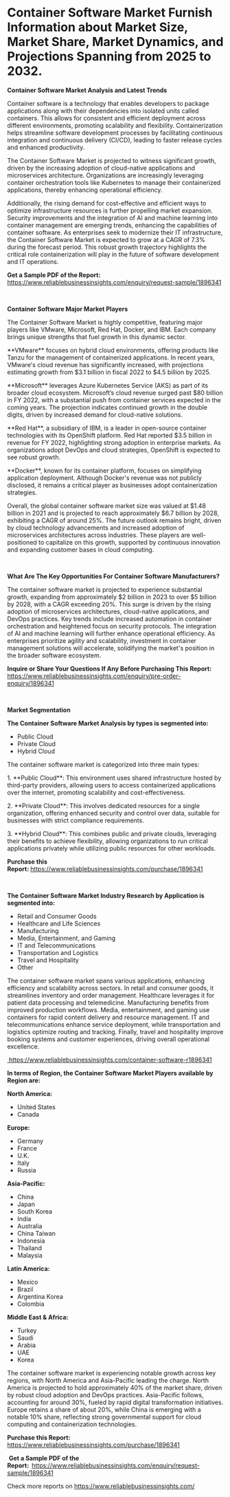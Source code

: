 <p><h1>Container Software Market Furnish Information about Market Size, Market Share, Market Dynamics, and Projections Spanning from 2025 to 2032.</h1></p><p><strong>Container Software Market Analysis and Latest Trends</strong></p>
<p><p>Container software is a technology that enables developers to package applications along with their dependencies into isolated units called containers. This allows for consistent and efficient deployment across different environments, promoting scalability and flexibility. Containerization helps streamline software development processes by facilitating continuous integration and continuous delivery (CI/CD), leading to faster release cycles and enhanced productivity.</p><p>The Container Software Market is projected to witness significant growth, driven by the increasing adoption of cloud-native applications and microservices architecture. Organizations are increasingly leveraging container orchestration tools like Kubernetes to manage their containerized applications, thereby enhancing operational efficiency. </p><p>Additionally, the rising demand for cost-effective and efficient ways to optimize infrastructure resources is further propelling market expansion. Security improvements and the integration of AI and machine learning into container management are emerging trends, enhancing the capabilities of container software. As enterprises seek to modernize their IT infrastructure, the Container Software Market is expected to grow at a CAGR of 7.3% during the forecast period. This robust growth trajectory highlights the critical role containerization will play in the future of software development and IT operations.</p></p>
<p><strong>Get a Sample PDF of the Report:&nbsp;</strong> <a href="https://www.reliablebusinessinsights.com/enquiry/request-sample/1896341?utm_campaign=3347&utm_medium=2&utm_source=Github&utm_content=ia&utm_term=28032025&utm_id=container-software">https://www.reliablebusinessinsights.com/enquiry/request-sample/1896341</a></p>
<p>&nbsp;</p>
<p><strong>Container Software Major Market Players</strong></p>
<p><p>The Container Software Market is highly competitive, featuring major players like VMware, Microsoft, Red Hat, Docker, and IBM. Each company brings unique strengths that fuel growth in this dynamic sector. </p><p>**VMware** focuses on hybrid cloud environments, offering products like Tanzu for the management of containerized applications. In recent years, VMware's cloud revenue has significantly increased, with projections estimating growth from $3.1 billion in fiscal 2022 to $4.5 billion by 2025.</p><p>**Microsoft** leverages Azure Kubernetes Service (AKS) as part of its broader cloud ecosystem. Microsoft’s cloud revenue surged past $80 billion in FY 2022, with a substantial push from container services expected in the coming years. The projection indicates continued growth in the double digits, driven by increased demand for cloud-native solutions.</p><p>**Red Hat**, a subsidiary of IBM, is a leader in open-source container technologies with its OpenShift platform. Red Hat reported $3.5 billion in revenue for FY 2022, highlighting strong adoption in enterprise markets. As organizations adopt DevOps and cloud strategies, OpenShift is expected to see robust growth.</p><p>**Docker**, known for its container platform, focuses on simplifying application deployment. Although Docker's revenue was not publicly disclosed, it remains a critical player as businesses adopt containerization strategies.</p><p>Overall, the global container software market size was valued at $1.48 billion in 2021 and is projected to reach approximately $6.7 billion by 2028, exhibiting a CAGR of around 25%. The future outlook remains bright, driven by cloud technology advancements and increased adoption of microservices architectures across industries. These players are well-positioned to capitalize on this growth, supported by continuous innovation and expanding customer bases in cloud computing.</p></p>
<p>&nbsp;</p>
<p><strong>What Are The Key Opportunities For Container Software Manufacturers?</strong></p>
<p><p>The container software market is projected to experience substantial growth, expanding from approximately $2 billion in 2023 to over $5 billion by 2028, with a CAGR exceeding 20%. This surge is driven by the rising adoption of microservices architectures, cloud-native applications, and DevOps practices. Key trends include increased automation in container orchestration and heightened focus on security protocols. The integration of AI and machine learning will further enhance operational efficiency. As enterprises prioritize agility and scalability, investment in container management solutions will accelerate, solidifying the market's position in the broader software ecosystem.</p></p>
<p><strong>Inquire or Share Your Questions If Any Before Purchasing This Report:</strong> <a href="https://www.reliablebusinessinsights.com/enquiry/pre-order-enquiry/1896341?utm_campaign=3347&utm_medium=2&utm_source=Github&utm_content=ia&utm_term=28032025&utm_id=container-software">https://www.reliablebusinessinsights.com/enquiry/pre-order-enquiry/1896341</a></p>
<p>&nbsp;</p>
<p><strong>Market Segmentation</strong></p>
<p><strong>The Container Software Market Analysis by types is segmented into:</strong></p>
<p><ul><li>Public Cloud</li><li>Private Cloud</li><li>Hybrid Cloud</li></ul></p>
<p><p>The container software market is categorized into three main types: </p><p>1. **Public Cloud**: This environment uses shared infrastructure hosted by third-party providers, allowing users to access containerized applications over the internet, promoting scalability and cost-effectiveness.</p><p>2. **Private Cloud**: This involves dedicated resources for a single organization, offering enhanced security and control over data, suitable for businesses with strict compliance requirements.</p><p>3. **Hybrid Cloud**: This combines public and private clouds, leveraging their benefits to achieve flexibility, allowing organizations to run critical applications privately while utilizing public resources for other workloads.</p></p>
<p><strong>Purchase this Report:&nbsp;</strong><a href="https://www.reliablebusinessinsights.com/purchase/1896341?utm_campaign=3347&utm_medium=2&utm_source=Github&utm_content=ia&utm_term=28032025&utm_id=container-software">https://www.reliablebusinessinsights.com/purchase/1896341</a></p>
<p>&nbsp;</p>
<p><strong>The Container Software Market Industry Research by Application is segmented into:</strong></p>
<p><ul><li>Retail and Consumer Goods</li><li>Healthcare and Life Sciences</li><li>Manufacturing</li><li>Media, Entertainment, and Gaming</li><li>IT and Telecommunications</li><li>Transportation and Logistics</li><li>Travel and Hospitality</li><li>Other</li></ul></p>
<p><p>The container software market spans various applications, enhancing efficiency and scalability across sectors. In retail and consumer goods, it streamlines inventory and order management. Healthcare leverages it for patient data processing and telemedicine. Manufacturing benefits from improved production workflows. Media, entertainment, and gaming use containers for rapid content delivery and resource management. IT and telecommunications enhance service deployment, while transportation and logistics optimize routing and tracking. Finally, travel and hospitality improve booking systems and customer experiences, driving overall operational excellence.</p></p>
<p><a href="https://www.reliablebusinessinsights.com/container-software-r1896341?utm_campaign=3347&utm_medium=2&utm_source=Github&utm_content=ia&utm_term=28032025&utm_id=container-software">&nbsp;https://www.reliablebusinessinsights.com/container-software-r1896341</a></p>
<p><strong>In terms of Region, the Container Software Market Players available by Region are:</strong></p>
<p>
    <p> <strong> North America: </strong>
        <ul>
            <li>United States</li>
            <li>Canada</li>
        </ul>
        </p> 
    <p> <strong> Europe: </strong>
        <ul>
            <li>Germany</li>
            <li>France</li>
            <li>U.K.</li>
            <li>Italy</li>
            <li>Russia</li>
        </ul>
        </p> 
    <p> <strong> Asia-Pacific: </strong>
        <ul>
            <li>China</li>
            <li>Japan</li>
            <li>South Korea</li>
            <li>India</li>
            <li>Australia</li>
            <li>China Taiwan</li>
            <li>Indonesia</li>
            <li>Thailand</li>
            <li>Malaysia</li>
        </ul>
        </p> 
    <p> <strong> Latin America: </strong>
        <ul>
            <li>Mexico</li>
            <li>Brazil</li>
            <li>Argentina Korea</li>
            <li>Colombia</li>
        </ul>
        </p> 
    <p> <strong> Middle East & Africa: </strong>
        <ul>
            <li>Turkey</li>
            <li>Saudi</li>
            <li>Arabia</li>
            <li>UAE</li>
            <li>Korea</li>
        </ul>
    </p>
    </p>
<p><p>The container software market is experiencing notable growth across key regions, with North America and Asia-Pacific leading the charge. North America is projected to hold approximately 40% of the market share, driven by robust cloud adoption and DevOps practices. Asia-Pacific follows, accounting for around 30%, fueled by rapid digital transformation initiatives. Europe retains a share of about 20%, while China is emerging with a notable 10% share, reflecting strong governmental support for cloud computing and containerization technologies.</p></p>
<p><strong>Purchase this Report: </strong><a href="https://www.reliablebusinessinsights.com/purchase/1896341?utm_campaign=3347&utm_medium=2&utm_source=Github&utm_content=ia&utm_term=28032025&utm_id=container-software">https://www.reliablebusinessinsights.com/purchase/1896341</a></p>
<p>&nbsp;<strong>Get a Sample PDF of the Report:&nbsp;&nbsp;</strong><a href="https://www.reliablebusinessinsights.com/enquiry/request-sample/1896341?utm_campaign=3347&utm_medium=2&utm_source=Github&utm_content=ia&utm_term=28032025&utm_id=container-software">https://www.reliablebusinessinsights.com/enquiry/request-sample/1896341</a></p>
<p><strong></strong></p>
<p>Check more reports on <a href="https://www.reliablebusinessinsights.com/?utm_campaign=3347&utm_medium=2&utm_source=Github&utm_content=ia&utm_term=28032025&utm_id=container-software">https://www.reliablebusinessinsights.com/</a></p>